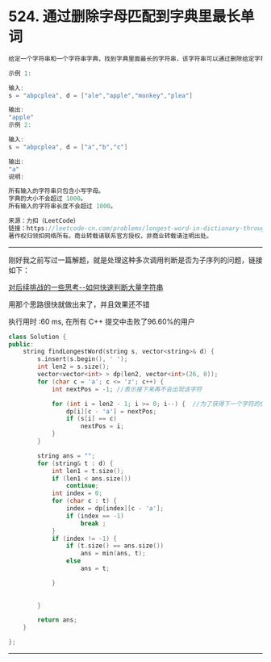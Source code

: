 # 524. 通过删除字母匹配到字典里最长单词

```c++
给定一个字符串和一个字符串字典，找到字典里面最长的字符串，该字符串可以通过删除给定字符串的某些字符来得到。如果答案不止一个，返回长度最长且字典顺序最小的字符串。如果答案不存在，则返回空字符串。

示例 1:

输入:
s = "abpcplea", d = ["ale","apple","monkey","plea"]

输出: 
"apple"
示例 2:

输入:
s = "abpcplea", d = ["a","b","c"]

输出: 
"a"
说明:

所有输入的字符串只包含小写字母。
字典的大小不会超过 1000。
所有输入的字符串长度不会超过 1000。

来源：力扣（LeetCode）
链接：https://leetcode-cn.com/problems/longest-word-in-dictionary-through-deleting
著作权归领扣网络所有。商业转载请联系官方授权，非商业转载请注明出处。
```

---

刚好我之前写过一篇解题，就是处理这种多次调用判断是否为子序列的问题，链接如下：

[对后续挑战的一些思考--如何快速判断大量字符串](https://leetcode-cn.com/problems/is-subsequence/solution/dui-hou-xu-tiao-zhan-de-yi-xie-si-kao-ru-he-kuai-s/)

用那个思路很快就做出来了，并且效果还不错

执行用时 :60 ms, 在所有 C++ 提交中击败了96.60%的用户

```c++
class Solution {
public:
	string findLongestWord(string s, vector<string>& d) {
		s.insert(s.begin(), ' ');
		int len2 = s.size();
		vector<vector<int> > dp(len2, vector<int>(26, 0));
		for (char c = 'a'; c <= 'z'; c++) {
			int nextPos = -1; //表示接下来再不会出现该字符

			for (int i = len2 - 1; i >= 0; i--) {  //为了获得下一个字符的位置，要从后往前
				dp[i][c - 'a'] = nextPos;
				if (s[i] == c)
					nextPos = i;
			}
		}

		string ans = "";
		for (string& t : d) {
			int len1 = t.size();
			if (len1 < ans.size())
				continue;
			int index = 0;
			for (char c : t) {
				index = dp[index][c - 'a'];
				if (index == -1)
					break ;
			}
			if (index != -1) {
				if (t.size() == ans.size())
					ans = min(ans, t);
				else
					ans = t;

			}
				
		
		}

		return ans;
	}

};

```

---



